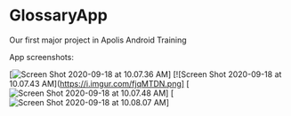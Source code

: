 # GlossaryApp
Our first major project in Apolis Android Training

App screenshots:

[![Screen Shot 2020-09-18 at 10.07.36 AM](https://i.imgur.com/MdYr7nb.png)]
[![Screen Shot 2020-09-18 at 10.07.43 AM](https://i.imgur.com/fjqMTDN.png]
[![Screen Shot 2020-09-18 at 10.07.48 AM](https://i.imgur.com/UEbCu8m.png)]
[![Screen Shot 2020-09-18 at 10.08.07 AM](https://i.imgur.com/IJe8p72.png)]
